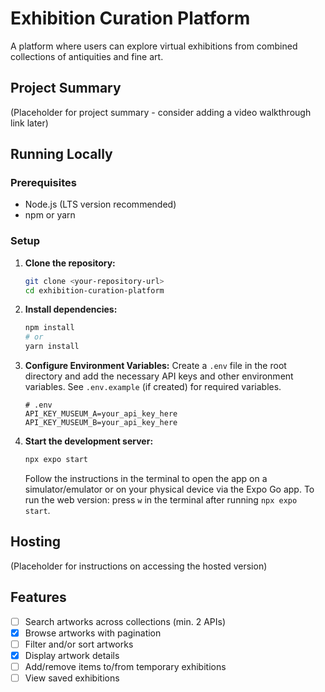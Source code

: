 # Exhibition Curation Platform

A platform where users can explore virtual exhibitions from combined collections of antiquities and fine art.

## Project Summary

(Placeholder for project summary - consider adding a video walkthrough link later)

## Running Locally

### Prerequisites

- Node.js (LTS version recommended)
- npm or yarn

### Setup

1.  **Clone the repository:**
    ```bash
    git clone <your-repository-url>
    cd exhibition-curation-platform
    ```

2.  **Install dependencies:**
    ```bash
    npm install
    # or
    yarn install
    ```

3.  **Configure Environment Variables:**
    Create a `.env` file in the root directory and add the necessary API keys and other environment variables. See `.env.example` (if created) for required variables.
    ```
    # .env
    API_KEY_MUSEUM_A=your_api_key_here
    API_KEY_MUSEUM_B=your_api_key_here
    ```

4.  **Start the development server:**
    ```bash
    npx expo start
    ```
    Follow the instructions in the terminal to open the app on a simulator/emulator or on your physical device via the Expo Go app. To run the web version: press `w` in the terminal after running `npx expo start`.

## Hosting

(Placeholder for instructions on accessing the hosted version)

## Features

- [ ] Search artworks across collections (min. 2 APIs)
- [x] Browse artworks with pagination
- [ ] Filter and/or sort artworks
- [x] Display artwork details
- [ ] Add/remove items to/from temporary exhibitions
- [ ] View saved exhibitions
